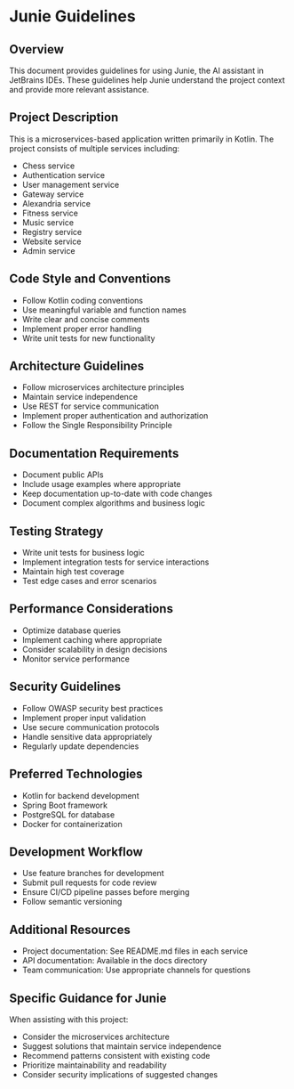 # Junie Guidelines

## Overview
This document provides guidelines for using Junie, the AI assistant in JetBrains IDEs. These guidelines help Junie understand the project context and provide more relevant assistance.

## Project Description
This is a microservices-based application written primarily in Kotlin. The project consists of multiple services including:
- Chess service
- Authentication service
- User management service
- Gateway service
- Alexandria service
- Fitness service
- Music service
- Registry service
- Website service
- Admin service

## Code Style and Conventions
- Follow Kotlin coding conventions
- Use meaningful variable and function names
- Write clear and concise comments
- Implement proper error handling
- Write unit tests for new functionality

## Architecture Guidelines
- Follow microservices architecture principles
- Maintain service independence
- Use REST for service communication
- Implement proper authentication and authorization
- Follow the Single Responsibility Principle

## Documentation Requirements
- Document public APIs
- Include usage examples where appropriate
- Keep documentation up-to-date with code changes
- Document complex algorithms and business logic

## Testing Strategy
- Write unit tests for business logic
- Implement integration tests for service interactions
- Maintain high test coverage
- Test edge cases and error scenarios

## Performance Considerations
- Optimize database queries
- Implement caching where appropriate
- Consider scalability in design decisions
- Monitor service performance

## Security Guidelines
- Follow OWASP security best practices
- Implement proper input validation
- Use secure communication protocols
- Handle sensitive data appropriately
- Regularly update dependencies

## Preferred Technologies
- Kotlin for backend development
- Spring Boot framework
- PostgreSQL for database
- Docker for containerization

## Development Workflow
- Use feature branches for development
- Submit pull requests for code review
- Ensure CI/CD pipeline passes before merging
- Follow semantic versioning

## Additional Resources
- Project documentation: See README.md files in each service
- API documentation: Available in the docs directory
- Team communication: Use appropriate channels for questions

## Specific Guidance for Junie
When assisting with this project:
- Consider the microservices architecture
- Suggest solutions that maintain service independence
- Recommend patterns consistent with existing code
- Prioritize maintainability and readability
- Consider security implications of suggested changes